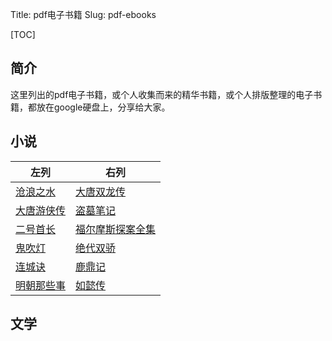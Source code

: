 Title: pdf电子书籍
Slug: pdf-ebooks


[TOC]

## 简介

这里列出的pdf电子书籍，或个人收集而来的精华书籍，或个人排版整理的电子书籍，都放在google硬盘上，分享给大家。



## 小说
| 左列                                                         | 右列                                                         |
| ------------------------------------------------------------ | ------------------------------------------------------------ |
| [沧浪之水](https://drive.google.com/open?id=19sBP0tf9JgUiSV4lYS_44UdT-9CETiK2) | [大唐双龙传](https://drive.google.com/open?id=1RWmogKDfI6AbK7XKKjBB-lKaxJjIVtJD) |
| [大唐游侠传](https://drive.google.com/open?id=1pcZj3xJ8mXZ-jreDPD7S4J9roDz6R638) | [盗墓笔记](https://drive.google.com/open?id=1wSopfSbN8jw2y9hYnrBRsgyqTCed_cy6) |
| [二号首长](https://drive.google.com/open?id=1KnDSunZNs3zVptnMh0hHvYoTDVPQBeW0) | [福尔摩斯探案全集](https://drive.google.com/open?id=116iPrLOOweVV8gAx6FtTV2KyBT6YxSSC) |
| [鬼吹灯](https://drive.google.com/open?id=1VpHflw-PTsG1YHS-iaeUlDvBhy1hXA3m) | [绝代双骄](https://drive.google.com/open?id=17WfKjPPck8eYDSwKUb4iTcssrSL6cd2d) |
| [连城诀](https://drive.google.com/open?id=1RSZ8wszvKx8asI2hz2TL34I1k2Neob_Q) | [鹿鼎记](https://drive.google.com/open?id=1AuGHaXeNZvGRdjy72icg9wULzj5g7YS8) |
| [明朝那些事](https://drive.google.com/open?id=1kXc22_03_lQj7v4ozRnhnAHpES6E4i0Z) | [如懿传](https://drive.google.com/open?id=1a6wcN32kUVr87AICwzxQ_E63a_AZ59hg) |



## 文学







